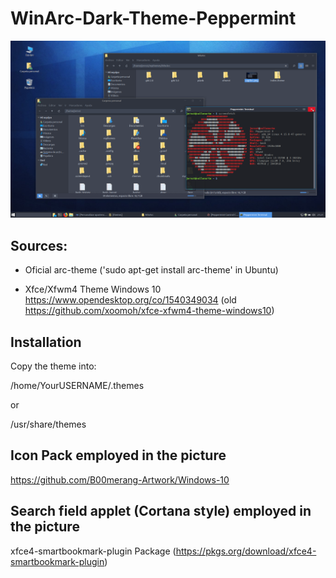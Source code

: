 # WinArc-Dark-Theme-Peppermint
![Theme Appareance](https://github.com/jernesten/WinArc-Dark-Theme-Peppermint/blob/master/capArcDk.png "Theme Appareance")


## Sources:

- Oficial arc-theme
  ('sudo apt-get install arc-theme' in Ubuntu)

- Xfce/Xfwm4 Theme Windows 10
  https://www.opendesktop.org/co/1540349034
  (old https://github.com/xoomoh/xfce-xfwm4-theme-windows10)

## Installation

Copy the theme into:

/home/YourUSERNAME/.themes

or

/usr/share/themes


## Icon Pack employed in the picture

https://github.com/B00merang-Artwork/Windows-10

## Search field applet (Cortana style) employed in the picture

xfce4-smartbookmark-plugin Package
(https://pkgs.org/download/xfce4-smartbookmark-plugin)
